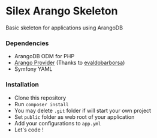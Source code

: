 # Silex Arango Skeleton

Basic skeleton for applications using ArangoDB


### Dependencies
* ArangoDB ODM for PHP  
* [Arango Provider](https://github.com/evaldobarbosa/arango-provider.git) (Thanks to [evaldobarborsa](https://github.com/evaldobarbosa))
* Symfony YAML


### Installation
* Clone this repository  
* Run `composer install`  
* You may delete `.git` folder if will start your own project
* Set `public` folder as web root of your application  
* Add your configurations to `app.yml` 
* Let's code !
